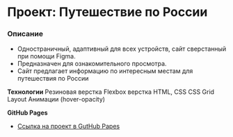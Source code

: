 # Проект: Путешествие по России

### Описание
* Одностраничный, адаптивный для всех устройств, сайт сверстанный при помощи Figma.
* Предназначен для ознакомительного просмотра.
* Сайт предлагает информацию по интересным местам для путешествия по России

**Технологии**
Резиновая верстка
Flexbox верстка
HTML, CSS
CSS Grid Layout
Анимации (hover-opacity)

**GitHub Pages**
* [Ссылка на проект в GutHub Papes](https://www.figma.com/file/5S2WSbEFL6awjVWJ0NWL8Q/Sprint-3_-Russia-_-desktop-mobile?node-id=28503%3A0)